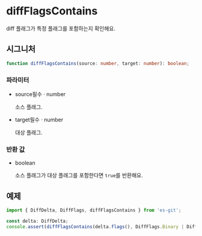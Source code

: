 # diffFlagsContains

diff 플래그가 특정 플래그를 포함하는지 확인해요.

## 시그니처

```ts
function diffFlagsContains(source: number, target: number): boolean;
```

### 파라미터

<ul class="param-ul">
  <li class="param-li param-li-root">
    <span class="param-name">source</span><span class="param-required">필수</span>&nbsp;·&nbsp;<span class="param-type">number</span>
    <br>
    <p class="param-description">소스 플래그.</p>
  </li>
  <li class="param-li param-li-root">
    <span class="param-name">target</span><span class="param-required">필수</span>&nbsp;·&nbsp;<span class="param-type">number</span>
    <br>
    <p class="param-description">대상 플래그.</p>
  </li>
</ul>

### 반환 값

<ul class="param-ul">
  <li class="param-li param-li-root">
    <span class="param-type">boolean</span>
    <br>
    <p class="param-description">소스 플래그가 대상 플래그를 포함한다면 <code>true</code>를 반환해요.</p>
  </li>
</ul>

## 예제

```ts
import { DiffDelta, DiffFlags, diffFlagsContains } from 'es-git';

const delta: DiffDelta;
console.assert(diffFlagsContains(delta.flags(), DiffFlags.Binary | DiffFlags.ValidId));
```